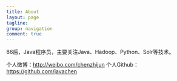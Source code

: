 ```yaml
---
title: About
layout: page
tagline: 
group: navigation
comment: true
---
```


86后，Java程序员，主要关注Java、Hadoop、Python、Solr等技术。

个人微博：<http://weibo.com/chenzhijun> 
个人Github：<https://github.com/javachen>
